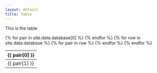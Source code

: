```yaml
---
layout: default
title: Table
---
```


This is the table

<!--Static table-->
<table id="datatable" class="display">
	<thead>
		<tr>
			{% for pair in site.data.database[0] %}
				<th>{{ pair[0] }}</th>
			{% endfor %}
		</tr>
	</thead>
	<tbody>
	{% for row in site.data.database %}
		<tr>
			{% for pair in row %}
				<td>{{ pair[1] }}</td>
			{% endfor %}
		</tr>
	{% endfor %}
	</tbody>
</table>

<!--Dynamic table-->
<script>
$('#datatable').DataTable({
        // You might want to adjust other DataTables options here, e.g.:
        // "paging": true,
        // "ordering": true,
        // "info": true,
        // "searching": true, // This is for the global search box, column filters are separate
        initComplete: function () {
            var api = this.api(); // Get the DataTables API instance

            // Get the <thead> element of the table
            var thead = $(api.table().header());

            // Create a new <tr> element for the filter row
            // We append it to the <thead>
            var filterRow = $('<tr>').appendTo(thead);

            // Iterate over ALL columns to create a corresponding <th> in the new filter row
            api.columns().every(function (colIdx) {
                var column = this;
                var headerText = $(column.header()).text(); // Get the original header text (e.g., "Name")

                // Create a <th> element for the current column's filter and append it to the new filterRow
                var filterCell = $('<th>').appendTo(filterRow);

                // Check if this is one of the columns we want to filter (index 0 for first, 1 for second)
                if (colIdx === 0 || colIdx === 1) {
                    // Create the select element for this column
                    // The first option value is empty to act as "All"
                    var select = $('<select><option value="">All ' + headerText + '</option></select>')
                        .appendTo(filterCell) // Append the select to the newly created <th>
                        .on('change', function () {
                            var val = $(this).val(); // Get the selected value

                            // Apply the search to the current column
                            // '^' + val + '$' ensures an exact match for the whole cell content
                            // true enables regex, false disables smart search
                            column
                                .search(val ? '^' + val + '$' : '', true, false)
                                .draw(); // Redraw the table to apply the filter
                        });

                    // Populate the select dropdown with unique, sorted data from this column
                    column
                        .data()
                        .unique()
                        .sort()
                        .each(function (d, j) {
                            select.append(
                                '<option value="' + d + '">' + d + '</option>'
                            );
                        });
                } else {
                    // For columns that don't need a filter, just keep the <th> empty
                    // You can add '&nbsp;' if you need to ensure it takes up space even when empty
                    filterCell.html('&nbsp;');
                }
            });
        }
    });
</script>